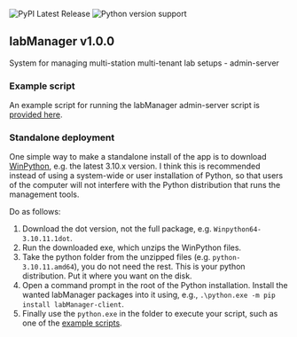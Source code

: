 ![PyPI Latest Release](https://img.shields.io/pypi/v/labManager-admin-server.svg) ![Python version support](https://img.shields.io/pypi/pyversions/labManager-admin-server.svg)

## labManager v1.0.0
System for managing multi-station multi-tenant lab setups - admin-server

### Example script
An example script for running the labManager admin-server script is [provided here](https://github.com/dcnieho/labManager/tree/master/example-scripts/).

### Standalone deployment
One simple way to make a standalone install of the app is to download [WinPython](https://winpython.github.io/), e.g. the latest 3.10.x version.
I think this is recommended instead of using a system-wide or user installation of Python, so that users of the computer will not interfere with the Python distribution that runs the management tools.

Do as follows:

1. Download the dot version, not the full package, e.g. `Winpython64-3.10.11.1dot`.
2. Run the downloaded exe, which unzips the WinPython files.
3. Take the python folder from the unzipped files (e.g. `python-3.10.11.amd64`), you do not need the rest. This is your python distribution. Put it where you want on the disk.
4. Open a command prompt in the root of the Python installation. Install the wanted labManager packages into it using, e.g., `.\python.exe -m pip install labManager-client`.
5. Finally use the `python.exe` in the folder to execute your script, such as one of the [example scripts](https://github.com/dcnieho/labManager/tree/master/example_scripts).
